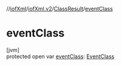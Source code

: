 //[iofXml](../../../index.md)/[iofXml.v2](../index.md)/[ClassResult](index.md)/[eventClass](event-class.md)

# eventClass

[jvm]\
protected open var [eventClass](event-class.md): [EventClass](../-event-class/index.md)
